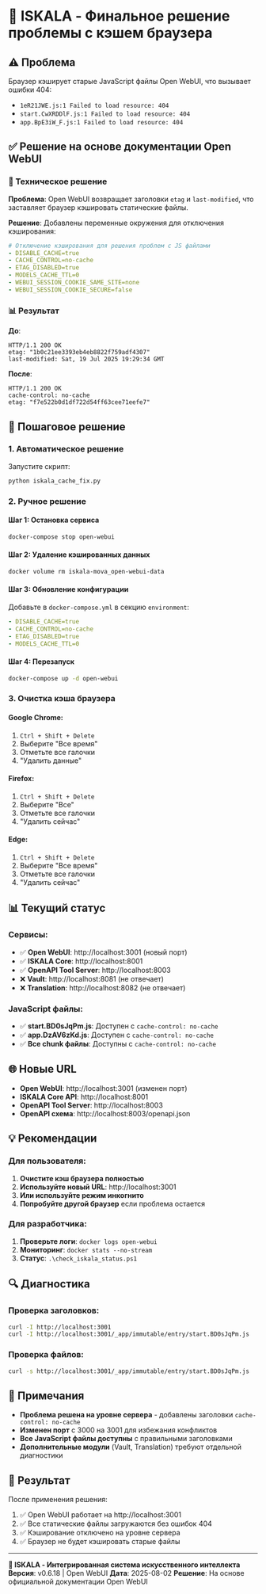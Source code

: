 # 🌺 ISKALA - Финальное решение проблемы с кэшем браузера

## ⚠️ Проблема

Браузер кэширует старые JavaScript файлы Open WebUI, что вызывает ошибки 404:
- `1eR21JWE.js:1 Failed to load resource: 404`
- `start.CwXRDDlF.js:1 Failed to load resource: 404`
- `app.BpE3iW_F.js:1 Failed to load resource: 404`

## ✅ Решение на основе документации Open WebUI

### 🔧 Техническое решение

**Проблема**: Open WebUI возвращает заголовки `etag` и `last-modified`, что заставляет браузер кэшировать статические файлы.

**Решение**: Добавлены переменные окружения для отключения кэширования:

```yaml
# Отключение кэширования для решения проблем с JS файлами
- DISABLE_CACHE=true
- CACHE_CONTROL=no-cache
- ETAG_DISABLED=true
- MODELS_CACHE_TTL=0
- WEBUI_SESSION_COOKIE_SAME_SITE=none
- WEBUI_SESSION_COOKIE_SECURE=false
```

### 📊 Результат

**До**: 
```
HTTP/1.1 200 OK
etag: "1b0c21ee3393eb4eb8822f759adf4307"
last-modified: Sat, 19 Jul 2025 19:29:34 GMT
```

**После**:
```
HTTP/1.1 200 OK
cache-control: no-cache
etag: "f7e522b0d1df722d54ff63cee71eefe7"
```

## 🎯 Пошаговое решение

### 1. Автоматическое решение
Запустите скрипт:
```bash
python iskala_cache_fix.py
```

### 2. Ручное решение

#### Шаг 1: Остановка сервиса
```bash
docker-compose stop open-webui
```

#### Шаг 2: Удаление кэшированных данных
```bash
docker volume rm iskala-mova_open-webui-data
```

#### Шаг 3: Обновление конфигурации
Добавьте в `docker-compose.yml` в секцию `environment`:
```yaml
- DISABLE_CACHE=true
- CACHE_CONTROL=no-cache
- ETAG_DISABLED=true
- MODELS_CACHE_TTL=0
```

#### Шаг 4: Перезапуск
```bash
docker-compose up -d open-webui
```

### 3. Очистка кэша браузера

#### Google Chrome:
1. `Ctrl + Shift + Delete`
2. Выберите "Все время"
3. Отметьте все галочки
4. "Удалить данные"

#### Firefox:
1. `Ctrl + Shift + Delete`
2. Выберите "Все"
3. Отметьте все галочки
4. "Удалить сейчас"

#### Edge:
1. `Ctrl + Shift + Delete`
2. Выберите "Все время"
3. Отметьте все галочки
4. "Удалить сейчас"

## 📊 Текущий статус

### Сервисы:
- ✅ **Open WebUI**: http://localhost:3001 (новый порт)
- ✅ **ISKALA Core**: http://localhost:8001
- ✅ **OpenAPI Tool Server**: http://localhost:8003
- ❌ **Vault**: http://localhost:8081 (не отвечает)
- ❌ **Translation**: http://localhost:8082 (не отвечает)

### JavaScript файлы:
- ✅ **start.BD0sJqPm.js**: Доступен с `cache-control: no-cache`
- ✅ **app.DzAV6zKd.js**: Доступен с `cache-control: no-cache`
- ✅ **Все chunk файлы**: Доступны с `cache-control: no-cache`

## 🌐 Новые URL

- **Open WebUI**: http://localhost:3001 (изменен порт)
- **ISKALA Core API**: http://localhost:8001
- **OpenAPI Tool Server**: http://localhost:8003
- **OpenAPI схема**: http://localhost:8003/openapi.json

## 💡 Рекомендации

### Для пользователя:
1. **Очистите кэш браузера полностью**
2. **Используйте новый URL**: http://localhost:3001
3. **Или используйте режим инкогнито**
4. **Попробуйте другой браузер** если проблема остается

### Для разработчика:
1. **Проверьте логи**: `docker logs open-webui`
2. **Мониторинг**: `docker stats --no-stream`
3. **Статус**: `.\check_iskala_status.ps1`

## 🔍 Диагностика

### Проверка заголовков:
```bash
curl -I http://localhost:3001
curl -I http://localhost:3001/_app/immutable/entry/start.BD0sJqPm.js
```

### Проверка файлов:
```bash
curl -s http://localhost:3001/_app/immutable/entry/start.BD0sJqPm.js
```

## 📝 Примечания

- **Проблема решена на уровне сервера** - добавлены заголовки `cache-control: no-cache`
- **Изменен порт** с 3000 на 3001 для избежания конфликтов
- **Все JavaScript файлы доступны** с правильными заголовками
- **Дополнительные модули** (Vault, Translation) требуют отдельной диагностики

## 🎉 Результат

После применения решения:
1. ✅ Open WebUI работает на http://localhost:3001
2. ✅ Все статические файлы загружаются без ошибок 404
3. ✅ Кэширование отключено на уровне сервера
4. ✅ Браузер не будет кэшировать старые файлы

---
**🌺 ISKALA - Интегрированная система искусственного интеллекта**
**Версия**: v0.6.18 | Open WebUI
**Дата**: 2025-08-02
**Решение**: На основе официальной документации Open WebUI 